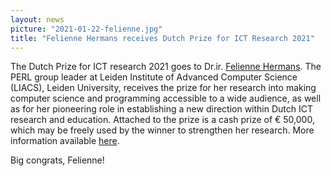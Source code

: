 ```yaml
---
layout: news
picture: "2021-01-22-felienne.jpg"
title: "Felienne Hermans receives Dutch Prize for ICT Research 2021"
---
```


The Dutch Prize for ICT research 2021 goes to Dr.ir. [Felienne Hermans](https://www.universiteitleiden.nl/en/staffmembers/felienne-hermans#tab-1). The PERL group leader at Leiden Institute of Advanced Computer Science (LIACS), Leiden University, receives the prize for her research into making computer science and programming accessible to a wide audience, as well as for her pioneering role in establishing a new direction within Dutch ICT research and education. Attached to the prize is a cash prize of € 50,000, which may be freely used by the winner to strengthen her research. More information available [here](https://www.nwo.nl/en/news/felienne-hermans-receives-dutch-prize-ict-research-2021).

Big congrats, Felienne!